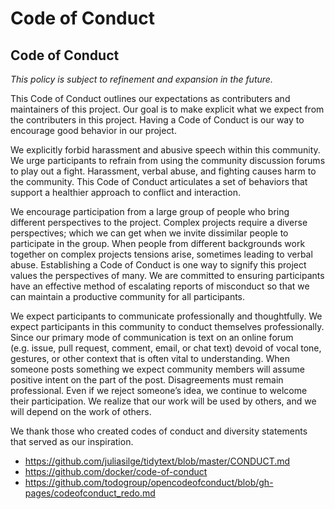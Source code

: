 Code of Conduct
================

## Code of Conduct

*This policy is subject to refinement and expansion in the future.*

This Code of Conduct outlines our expectations as contributers and
maintainers of this project. Our goal is to make explicit what we expect
from the contributers in this project. Having a Code of Conduct is our
way to encourage good behavior in our project.

We explicitly forbid harassment and abusive speech within this
community. We urge participants to refrain from using the community
discussion forums to play out a fight. Harassment, verbal abuse, and
fighting causes harm to the community. This Code of Conduct articulates
a set of behaviors that support a healthier approach to conflict and
interaction.

We encourage participation from a large group of people who bring
different perspectives to the project. Complex projects require a
diverse perspectives; which we can get when we invite dissimilar people
to participate in the group. When people from different backgrounds work
together on complex projects tensions arise, sometimes leading to verbal
abuse. Establishing a Code of Conduct is one way to signify this project
values the perspectives of many. We are committed to ensuring
participants have an effective method of escalating reports of
misconduct so that we can maintain a productive community for all
participants.

We expect participants to communicate professionally and thoughtfully.
We expect participants in this community to conduct themselves
professionally. Since our primary mode of communication is text on an
online forum (e.g. issue, pull request, comment, email, or chat text)
devoid of vocal tone, gestures, or other context that is often vital to
understanding. When someone posts something we expect community members
will assume positive intent on the part of the post. Disagreements must
remain professional. Even if we reject someone’s idea, we continue to
welcome their participation. We realize that our work will be used by
others, and we will depend on the work of others.

We thank those who created codes of conduct and diversity statements
that served as our
    inspiration.

  - <https://github.com/juliasilge/tidytext/blob/master/CONDUCT.md>
  - <https://github.com/docker/code-of-conduct>
  - <https://github.com/todogroup/opencodeofconduct/blob/gh-pages/codeofconduct_redo.md>
